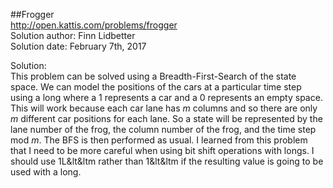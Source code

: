 ##Frogger  
http://open.kattis.com/problems/frogger    
Solution author: Finn Lidbetter  
Solution date: February 7th, 2017  

Solution:  
This problem can be solved using a Breadth-First-Search of the state space. We can model the positions of the cars at a particular time step using a long where a 1 represents a car and a 0 represents an empty space. This will work because each car lane has *m* columns and so there are only *m* different car positions for each lane. So a state will be represented by the lane number of the frog, the column number of the frog, and the time step mod *m*. The BFS is then performed as usual. I learned from this problem that I need to be more careful when using bit shift operations with longs. I should use 1L&lt&ltm rather than 1&lt&ltm if the resulting value is going to be used with a long.
